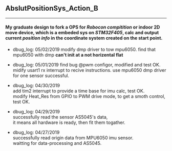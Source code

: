 ## AbslutPositionSys_Action_B

------------------------------
#### My graduate design to fork a OPS for *Robocon compitition* or indoor 2D move device, which is a embeded sys on *STM32F405*, calc and output current *position info* in the coordinate system created on the start point.

+ dbug_log: 05/02/2019 
   modify dmp driver to tow mpu6050. 
   find that mpu6050 with dmp **can't init at a not horizental flat**

+ dbug_log: 05/01/2019 
   find bug @pwm configor, modified and test OK. 
   midify usart1 rx interrupt to recive instructions. 
   use mpu6050 dmp driver for one sensor successful. 

+ dbug_log: 04/30/2019  
   add tim2 interrupt to provide a time base for imu calc, test OK.  
   modify Heat_Res from GPIO to PWM drive mode, to get a smoth control, test OK. 
   
+ dbug_log: 04/29/2019   
   successfully read the sensor AS5045's data,  
   it means all hardware is ready, then fit them togather.

+ dbug_log: 04/27/2019   
   successfully read origin data from MPU6050 imu sensor.  
   waitting for data-processing and AS5045.
